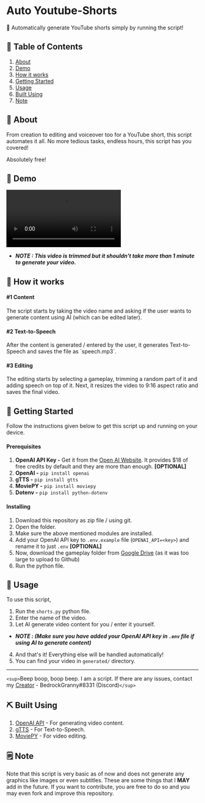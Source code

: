 # Auto Youtube-Shorts

🤖 Automatically generate YouTube shorts simply by running the script!

## 📝 Table of Contents

1. [About](#about)
2. [Demo](#demo)
3. [How it works](#working)
4. [Getting Started](#getting_started)
5. [Usage](#usage)
6. [Built Using](#built_using)
7. [Note](#note)

<h2 id="about">🧐 About</h2>

From creation to editing and voiceover too for a YouTube short, this script automates it all. No more tedious tasks, endless hours, this script has you covered!

Absolutely free!

<h2 id="demo">🎥 Demo</h2>

![Working](https://user-images.githubusercontent.com/88529771/236298905-5abe9905-f6ef-4cfb-859e-2c663ae2025a.mp4)

- ***NOTE : This video is trimmed but it shouldn't take more than 1 minute to generate your video.***

<h2 id="working">💭 How it works</h2>

<h4>#1 Content</h4>
The script starts by taking the video name and asking if the user wants to generate content using AI (which can be edited later).

<h4>#2 Text-to-Speech</h4>
After the content is generated / entered by the user, it generates Text-to-Speech and saves the file as `speech.mp3`.

<h4>#3 Editing</h4>
The editing starts by selecting a gameplay, trimming a random part of it and adding speech on top of it. Next, it resizes the video to 9:16 aspect ratio and saves the final video.

<h2 id="getting_started">🏁 Getting Started</h2>

Follow the instructions given below to get this script up and running on your device.

<h4>Prerequisites</h4>

1. **OpenAI API Key -** Get it from the [Open AI Website](https://platform.openai.com/account/api-keys). It provides $18 of free credits by default and they are more than enough. **[OPTIONAL]**
2. **OpenAI -** `pip install openai`
3. **gTTS -** `pip install gtts`
4. **MoviePY -** `pip install moviepy`
5. **Dotenv -** `pip install python-dotenv`

<h4>Installing</h4>

1. Download this repository as zip file / using git.
2. Open the folder.
3. Make sure the above mentioned modules are installed.
4. Add your OpenAI API key to `.env.example` file (`OPENAI_API=<key>`) and rename it to just `.env` **[OPTIONAL]**
5. Now, download the gameplay folder from [Google Drive](https://drive.google.com/drive/folders/1qToyKgKDLOPgoMj_EMhA6qusV4xCr4Sb?usp=sharing) (as it was too large to upload to Github)
6. Run the python file.

<h2 id="usage">🎈 Usage</h2>

To use this script,

1. Run the `shorts.py` python file.
2. Enter the name of the video.
3. Let AI generate video content for you / enter it yourself.

- ***NOTE : (Make sure you have added your OpenAI API key in `.env` file if using AI to generate content)***

4. And that's it! Everything else will be handled automatically!
5. You can find your video in `generated/` directory.

---

`<sup>`Beep boop, boop beep. I am a script. If there are any issues, contact my [Creator](https://github.com/Binary-Bytes) - BedrockGranny#8331 (Discord)`</sup>`

<h2 id="built_using">⛏️ Built Using</h2>

1. [OpenAI API](https://platform.openai.com/docs/api-reference) - For generating video content.
2. [gTTS](https://gtts.readthedocs.io/en/latest/) - For Text-to-Speech.
3. [MoviePY](https://zulko.github.io/moviepy/) - For video editing.

<h2 id="note">🗒️ Note</h2>

Note that this script is very basic as of now and does not generate any graphics like images or even subtitles. These are some things that I **MAY** add in the future. If you want to contribute, you are free to do so and you may even fork and improve this repository.
